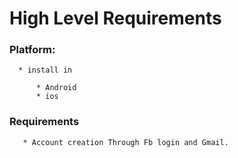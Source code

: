 # High Level Requirements

  ### Platform:

      * install in
          
          * Android
          * ios
   
   ### Requirements

       * Account creation Through Fb login and Gmail.

 